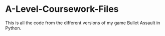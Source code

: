 # A-Level-Coursework-Files
This is all the code from the different versions of my game Bullet Assault in Python.
